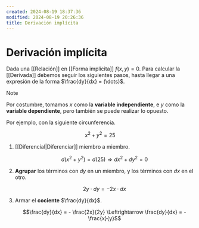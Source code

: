 ```yaml
---
created: 2024-08-19 18:37:36
modified: 2024-08-19 20:26:36
title: Derivación implícita
---
```


# Derivación implícita

Dada una [[Relación]] en [[Forma implícita]] $f(x, y) = 0$. Para calcular la [[Derivada]] debemos seguir los siguientes pasos, hasta llegar a una expresión de la forma $\frac{dy}{dx} = (\dots)$.

> [!note]
> Por costumbre, tomamos $x$ como la **variable independiente**, e $y$ como la **variable dependiente**, pero también se puede realizar lo opuesto.

Por ejemplo, con la siguiente circunferencia.

$$
x^2 + y^2 = 25
$$

1. [[Diferencial|Diferenciar]] miembro a miembro.

   $$d(x^2 + y^2) = d(25) \Rightarrow dx^2 + dy^2 = 0$$

2. **Agrupar** los términos con $dy$ en un miembro, y los términos con $dx$ en el otro.

   $$2y \cdot dy = - 2x \cdot dx$$

3. Armar el **cociente** $\frac{dy}{dx}$.

   $$\frac{dy}{dx} = - \frac{2x}{2y} \Leftrightarrow \frac{dy}{dx} = - \frac{x}{y}$$
